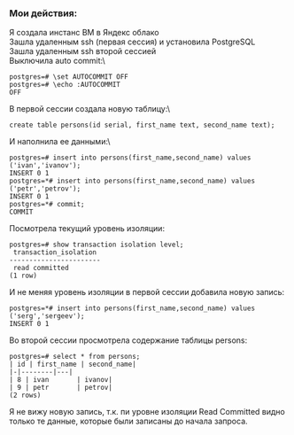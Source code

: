 ### Мои действия:
Я создала инстанс ВМ в Яндекс облако\
Зашла удаленным ssh (первая сессия) и установила PostgreSQL\
Зашла удаленным ssh второй сессией\
Выключила auto commit:\
```
postgres=# \set AUTOCOMMIT OFF
postgres=# \echo :AUTOCOMMIT
OFF
```
В первой сессии создала новую таблицу:\
```
create table persons(id serial, first_name text, second_name text);
```
И наполнила ее данными:\
```
postgres=# insert into persons(first_name,second_name) values ('ivan','ivanov');
INSERT 0 1
postgres=*# insert into persons(first_name,second_name) values ('petr','petrov');
INSERT 0 1
postgres=*# commit;
COMMIT
```
Посмотрела текущий уровень изоляции: 
```
postgres=# show transaction isolation level;
 transaction_isolation
-----------------------
 read committed
(1 row)
```
И не меняя уровень изоляции в первой сессии добавила новую запись:
```
postgres=*# insert into persons(first_name,second_name) values ('serg','sergeev');
INSERT 0 1
```
Во второй сессии просмотрела содержание таблицы persons:
```
postgres=# select * from persons;
| id | first_name | second_name|
|-|--------|---|
| 8 | ivan       | ivanov|
| 9 | petr       | petrov|
(2 rows)
```
Я не вижу новую запись, т.к. пи уровне изоляции Read Committed видно только те данные, которые были записаны до начала запроса.



